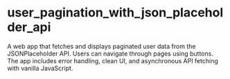 # user_pagination_with_json_placeholder_api
A web app that fetches and displays paginated user data from the JSONPlaceholder API. Users can navigate through pages using buttons. The app includes error handling, clean UI, and asynchronous API fetching with vanilla JavaScript.
